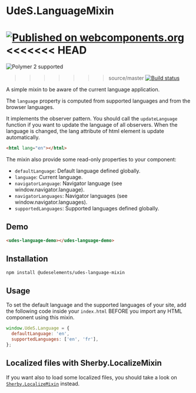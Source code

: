 # UdeS.LanguageMixin

[![Published on webcomponents.org](https://img.shields.io/badge/webcomponents.org-published-blue.svg)](https://www.webcomponents.org/element/UdeSElements/udes-language-mixin)
<<<<<<< HEAD
=======
![Polymer 2 supported](https://img.shields.io/badge/Polymer%202-supported-blue.svg)
>>>>>>> source/master
[![Build status](https://travis-ci.org/UdeSElements/udes-language-mixin.svg?branch=master)](https://travis-ci.org/UdeSElements/udes-language-mixin)

A simple mixin to be aware of the current language application.

The `language` property is computed from supported languages and from the 
browser languages.

It implements the observer pattern. You should call the `updateLanguage` 
function if you want to update the language of all observers. When the language 
is changed, the lang attribute of html element is update automatically.

```html
<html lang="en"></html>
```

The mixin also provide some read-only properties to your component:
- `defaultLanguage`: Default language defined globally.
- `language`: Current language.
- `navigatorLanguage`: Navigator language (see window.navigator.language).
- `navigatorLanguages`: Navigator languages (see window.navigator.languages).
- `supportedLanguages`: Supported languages defined globally.

## Demo
<!--
```
<custom-element-demo>
  <template>
    <link rel="import" href="demo/udes-language-demo.html">
    <next-code-block></next-code-block>
  </template>
</custom-element-demo>
```
-->
```html
<udes-language-demo></udes-language-demo>
```

## Installation
```bash
npm install @udeselements/udes-language-mixin
```

## Usage
To set the default language and the supported languages of your site, 
add the following code inside your `index.html` BEFORE you import any
HTML component using this mixin.

```javascript
window.UdeS.Language = {
  defaultLanguage: 'en',
  supportedLanguages: ['en', 'fr'],
};
```

## Localized files with Sherby.LocalizeMixin
If you want also to load some localized files, you should take a look on 
[`Sherby.LocalizeMixin`](https://www.webcomponents.org/element/SherbyElements/sherby-localize) instead.
